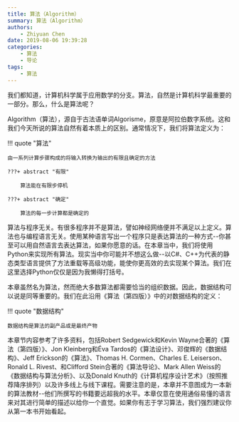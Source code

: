 ```yaml
---
title: 算法（Algorithm）
summary: 算法（Algorithm）
authors:
    - Zhiyuan Chen
date: 2019-08-06 19:39:28
categories: 
    - 算法
    - 导论
tags:
    - 算法
---
```


我们都知道，计算机科学属于应用数学的分支。算法，自然是计算机科学最重要的一部分。那么，什么是算法呢？

Algorithm（算法），源自于古法语单词Algorisme，原意是阿拉伯数字系统。这和我们今天所说的算法自然有着本质上的区别。通常情况下，我们将算法定义为：

!!! quote "算法"

    由一系列计算步骤构成的将输入转换为输出的有限且确定的方法

    ???+ abstract "有限"

        算法能在有限步停机

    ???+ abstract "确定"

        算法的每一步计算都是确定的

算法与程序无关。有很多程序并不是算法，譬如神经网络便并不满足以上定义。算法也与编程语言无关。使用某种语言写出一个程序只是表达算法的一种方式--你甚至可以用自然语言去表达算法，如果你愿意的话。在本章当中，我们将使用Python来实现所有算法。现实当中你可能并不想这么做--以C#、C++为代表的静态类型语言提供了方法重载等高级功能，能使你更高效的去实现某个算法。我们在这里选择Python仅仅是因为我懒得打括号。

本章虽然名为算法，然而绝大多数算法都需要恰当的组织数据。因此，数据结构可以说是同等重要的。我们在此沿用《算法（第四版）》中的对数据结构的定义：

!!! quote "数据结构"

    数据结构是算法的副产品或是最终产物

本章节内容参考了许多资料，包括Robert Sedgewick和Kevin Wayne合著的《算法（第四版）》、Jon Kleinberg和Éva Tardos的《算法设计》、邓俊辉的《数据结构》、Jeff Erickson的《算法》、Thomas H. Cormen、Charles E. Leiserson、Ronald L. Rivest、和Clifford Stein合著的《算法导论》、Mark Allen Weiss的《数据结构与算法分析》、以及Donald Knuth的《计算机程序设计艺术》（按照推荐降序排列）以及许多线上与线下课程。需要注意的是，本章并不意图成为一本新的算法教材--他们所撰写的书籍要远超我的水平。本章仅意在使用通俗易懂的语言来对其进行简单的描述以给你一个直觉。如果你有志于学习算法，我们强烈建议你从第一本书开始看起。
